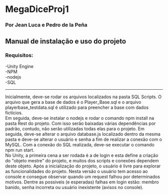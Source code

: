 # MegaDiceProj1
### Por Jean Luca e Pedro de la Peña

## Manual de instalação e uso do projeto
### Requisitos:

-Unity Engine  
-NPM  
-nodejs  
-SQL  

---

Inicialmente, deve-se rodar os arquivos localizados na pasta SQL Scripts. O arquivo que gera a base de dados é o Player_Base.sql e o arquivo playerbase_testdata.sql é utilizado para preencher a base com dados fictícios.  <br>
Em seguida, deve-se instalar o nodejs e rodar o comando npm install na pasta Rest do projeto. Com isso serão baixadas várias dependências por padrão, contudo, não serão utilizadas todas elas para o projeto. Em seguida, deve-se alterar o arquivo database.js localizado dentro da mesma pasta e deve-se alterar o usuário e senha a fim de realizar a conexão com o MySQL. Com a conexão do SQL realizada, deve-se executar o comando npm run start.  
No Unity, a primeira cena a ser rodada é a de login e esta define a criação do "objeto mestre" do projeto, e muitos dos scripts e conexões dependem deste objeto. Após a inicialização do projeto, o usuário é livre para explorar as funcionalidades do projeto.  Nesta versão o usuário tem acesso ao console e consegue observar quando um request falhou por determinados motivos. Dentre as possiveis (e esperadas) falhas em login estão: membro banido, senha incorreta ou usuário inexistente (avisos no console).  

